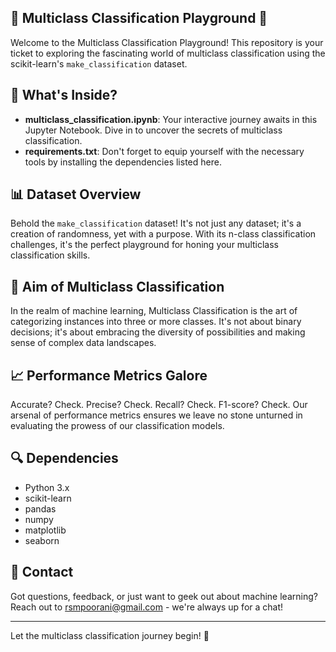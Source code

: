 
## 🚀 Multiclass Classification Playground 🤖

Welcome to the Multiclass Classification Playground! This repository is your ticket to exploring the fascinating world of multiclass classification using the scikit-learn's `make_classification` dataset.

## 📁 What's Inside?

- **multiclass_classification.ipynb**: Your interactive journey awaits in this Jupyter Notebook. Dive in to uncover the secrets of multiclass classification.
- **requirements.txt**: Don't forget to equip yourself with the necessary tools by installing the dependencies listed here.


## 📊 Dataset Overview

Behold the `make_classification` dataset! It's not just any dataset; it's a creation of randomness, yet with a purpose. With its n-class classification challenges, it's the perfect playground for honing your multiclass classification skills.

## 🎯 Aim of Multiclass Classification

In the realm of machine learning, Multiclass Classification is the art of categorizing instances into three or more classes. It's not about binary decisions; it's about embracing the diversity of possibilities and making sense of complex data landscapes.

## 📈 Performance Metrics Galore

Accurate? Check. Precise? Check. Recall? Check. F1-score? Check. Our arsenal of performance metrics ensures we leave no stone unturned in evaluating the prowess of our classification models.

## 🔍 Dependencies

- Python 3.x
- scikit-learn
- pandas
- numpy
- matplotlib
- seaborn


## 📧 Contact

Got questions, feedback, or just want to geek out about machine learning? Reach out to rsmpoorani@gmail.com - we're always up for a chat!

---

Let the multiclass classification journey begin! 🌟
